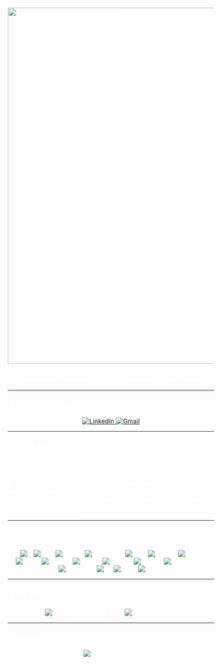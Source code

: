<div style="background-image: url('Gemini_Generated_Image_jo331pjo331pjo33.png'); background-size: cover; background-position: center; padding: 20px; border-radius: 10px; color: white;">

<div align="center">
  <img src="https://github.com/Ash-26-J/prof/blob/main/gitcat2.png?raw=true" alt="Hi there, I'm Ashish! Welcome to my profile." width="800"/>
  
  <h3 style="color: white;">A passionate developer and cybersecurity enthusiast</h3>
</div>

<hr style="border-color: #555;">

### 🌐 Connect with Me
<p align="center">
  <a href="https://www.linkedin.com/in/your-linkedin-profile" target="_blank">
    <img src="https://img.shields.io/badge/LinkedIn-0077B5?style=for-the-badge&logo=linkedin&logoColor=white" alt="LinkedIn">
  </a>
  <a href="mailto:josephashish2025@gmail.com" target="_blank">
    <img src="https://img.shields.io/badge/Gmail-D14836?style=for-the-badge&logo=gmail&logoColor=white" alt="Gmail">
  </a>
</p>

<hr style="border-color: #555;">

### 🚀 About Me
<ul style="list-style-type: none; padding-left: 0;">
  <li>🔭 I'm currently working on **implementing AI/ML in the cybersecurity domain**.</li>
  <li>🌱 I'm currently diving into full-stack development.</li>
  <li>👯 I'm always looking to collaborate on **innovative projects that challenge my limits**.</li>
  <li>⚡ **Fun Fact:** I have a huge collection of unread books, but still can't stop buying more!</li>
</ul>

<hr style="border-color: #555;">

### 🛠️ Languages and Tools
<div align="center">
  <img src="https://img.shields.io/badge/C-A8B9CC?style=for-the-badge&logo=c&logoColor=white" alt="C">
  <img src="https://img.shields.io/badge/C++-00599C?style=for-the-badge&logo=c%2B%2B&logoColor=white" alt="C++">
  <img src="https://img.shields.io/badge/Python-3776AB?style=for-the-badge&logo=python&logoColor=white" alt="Python">
  <img src="https://img.shields.io/badge/JavaScript-F7DF1E?style=for-the-badge&logo=javascript&logoColor=black" alt="JavaScript">
  <img src="https://img.shields.io/badge/Java-007396?style=for-the-badge&logo=java&logoColor=white" alt="Java">
  <img src="https://img.shields.io/badge/HTML5-E34F26?style=for-the-badge&logo=html5&logoColor=white" alt="HTML5">
  <img src="https://img.shields.io/badge/CSS3-1572B6?style=for-the-badge&logo=css3&logoColor=white" alt="CSS3">
  <img src="https://img.shields.io/badge/React-61DAFB?style=for-the-badge&logo=react&logoColor=black" alt="React">
  <img src="https://img.shields.io/badge/Node.js-339933?style=for-the-badge&logo=node.js&logoColor=white" alt="Node.js">
  <img src="https://img.shields.io/badge/Docker-2496ED?style=for-the-badge&logo=docker&logoColor=white" alt="Docker">
  <img src="https://img.shields.io/badge/FastAPI-009688?style=for-the-badge&logo=fastapi&logoColor=white" alt="FastAPI">
  <img src="https://img.shields.io/badge/MySQL-4479A1?style=for-the-badge&logo=mysql&logoColor=white" alt="MySQL">
  <img src="https://img.shields.io/badge/PostgreSQL-316192?style=for-the-badge&logo=postgresql&logoColor=white" alt="PostgreSQL">
  <img src="https://img.shields.io/badge/MongoDB-47A248?style=for-the-badge&logo=mongodb&logoColor=white" alt="MongoDB">
  <img src="https://img.shields.io/badge/Git-F05032?style=for-the-badge&logo=git&logoColor=white" alt="Git">
  <img src="https://img.shields.io/badge/Linux-FCC624?style=for-the-badge&logo=linux&logoColor=black" alt="Linux">
  <img src="https://img.shields.io/badge/Figma-F24E1E?style=for-the-badge&logo=figma&logoColor=white" alt="Figma">
</div>

<hr style="border-color: #555;">

### 📊 My GitHub Stats
<p align="center">
  <img src="https://github-readme-stats.vercel.app/api?username=Ash-26-J&show_icons=true&theme=dark" alt="Ash-26-J's GitHub stats" />
  <img src="https://github-readme-stats.vercel.app/api/top-langs/?username=Ash-26-J&layout=compact&theme=dark" alt="Top Languages" />
</p>

<hr style="border-color: #555;">

### ✨ GitHub Trophies
<p align="center">
  <img src="https://github-profile-trophy.vercel.app/?username=Ash-26-J&theme=dark&no-frame=true&no-bg=true" alt="GitHub Trophies" />
</p>

</div>
